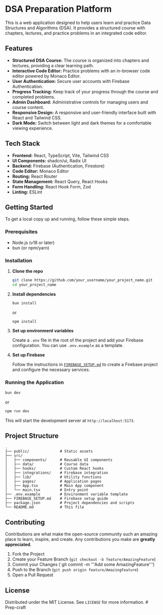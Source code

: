 # DSA Preparation Platform

This is a web application designed to help users learn and practice Data Structures and Algorithms (DSA). It provides a structured course with chapters, lectures, and practice problems in an integrated code editor.

## Features

*   **Structured DSA Course:** The course is organized into chapters and lectures, providing a clear learning path.
*   **Interactive Code Editor:** Practice problems with an in-browser code editor powered by Monaco Editor.
*   **User Authentication:** Secure user accounts with Firebase Authentication.
*   **Progress Tracking:** Keep track of your progress through the course and completed problems.
*   **Admin Dashboard:** Administrative controls for managing users and course content.
*   **Responsive Design:** A responsive and user-friendly interface built with React and Tailwind CSS.
*   **Dark Mode:** Switch between light and dark themes for a comfortable viewing experience.

## Tech Stack

*   **Frontend:** React, TypeScript, Vite, Tailwind CSS
*   **UI Components:** shadcn/ui, Radix UI
*   **Backend:** Firebase (Authentication, Firestore)
*   **Code Editor:** Monaco Editor
*   **Routing:** React Router
*   **State Management:** React Query, React Hooks
*   **Form Handling:** React Hook Form, Zod
*   **Linting:** ESLint

## Getting Started

To get a local copy up and running, follow these simple steps.

### Prerequisites

*   Node.js (v18 or later)
*   bun (or npm/yarn)

### Installation

1.  **Clone the repo**
    ```sh
    git clone https://github.com/your_username/your_project_name.git
    cd your_project_name
    ```
2.  **Install dependencies**
    ```sh
    bun install
    ```
    or
    ```sh
    npm install
    ```
3.  **Set up environment variables**

    Create a `.env` file in the root of the project and add your Firebase configuration. You can use `.env.example` as a template.

4.  **Set up Firebase**

    Follow the instructions in [`FIREBASE_SETUP.md`](./FIREBASE_SETUP.md) to create a Firebase project and configure the necessary services.

### Running the Application

```sh
bun dev
```
or
```sh
npm run dev
```

This will start the development server at `http://localhost:5173`.

## Project Structure

```
.
├── public/              # Static assets
├── src/
│   ├── components/      # Reusable UI components
│   ├── data/            # Course data
│   ├── hooks/           # Custom React hooks
│   ├── integrations/    # Firebase integration
│   ├── lib/             # Utility functions
│   ├── pages/           # Application pages
│   ├── App.tsx          # Main App component
│   └── main.tsx         # Entry point
├── .env.example         # Environment variable template
├── FIREBASE_SETUP.md    # Firebase setup guide
├── package.json         # Project dependencies and scripts
└── README.md            # This file
```

## Contributing

Contributions are what make the open-source community such an amazing place to learn, inspire, and create. Any contributions you make are **greatly appreciated**.

1.  Fork the Project
2.  Create your Feature Branch (`git checkout -b feature/AmazingFeature`)
3.  Commit your Changes (`git commit -m '''Add some AmazingFeature''')
4.  Push to the Branch (`git push origin feature/AmazingFeature`)
5.  Open a Pull Request

## License

Distributed under the MIT License. See `LICENSE` for more information.
#   P r e p - c r a f t  
 